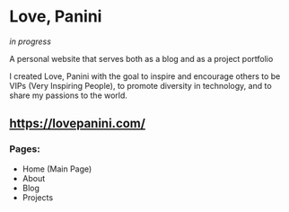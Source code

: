 # Love, Panini

*in progress*

A personal website that serves both as a blog and as a project portfolio

I created Love, Panini with the goal to inspire and encourage others to be VIPs (Very Inspiring People), to promote diversity in technology, and to share my passions to the world.

## https://lovepanini.com/

### Pages:
- Home (Main Page)
- About
- Blog   
- Projects
